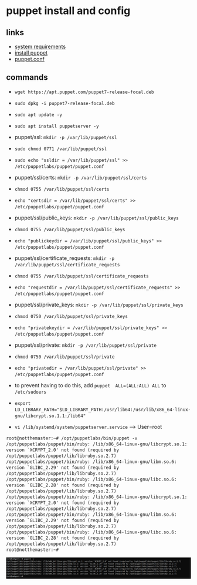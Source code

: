 # puppet install and config

## links

- [system requirements](https://puppet.com/docs/puppet/7.6/system_requirements.html)
- [install puppet](https://puppet.com/docs/puppet/7.6/install_puppet.html#install_puppet)
- [puppet.conf](https://docs.oracle.com/cd/E88353_01/html/E37852/puppet-conf-5.html)

## commands

- `wget https://apt.puppet.com/puppet7-release-focal.deb`
- `sudo dpkg -i puppet7-release-focal.deb`
- `sudo apt update -y`
- `sudo apt install puppetserver -y`
- puppet/ssl: `mkdir -p /var/lib/puppet/ssl`
- `sudo chmod 0771 /var/lib/puppet/ssl`
- `sudo echo "ssldir = /var/lib/puppet/ssl" >> /etc/puppetlabs/puppet/puppet.conf`
- puppet/ssl/certs: `mkdir -p /var/lib/puppet/ssl/certs`
- `chmod 0755 /var/lib/puppet/ssl/certs`
- `echo "certsdir = /var/lib/puppet/ssl/certs" >> /etc/puppetlabs/puppet/puppet.conf`
- puppet/ssl/public_keys: `mkdir -p /var/lib/puppet/ssl/public_keys`
- `chmod 0755 /var/lib/puppet/ssl/public_keys`
- `echo "publickeydir = /var/lib/puppet/ssl/public_keys" >> /etc/puppetlabs/puppet/puppet.conf`
- puppet/ssl/certificate_requests: `mkdir -p /var/lib/puppet/ssl/certificate_requests`
- `chmod 0755 /var/lib/puppet/ssl/certificate_requests`
- `echo "requestdir = /var/lib/puppet/ssl/certificate_requests" >> /etc/puppetlabs/puppet/puppet.conf`
- puppet/ssl/private_keys: `mkdir -p /var/lib/puppet/ssl/private_keys`
- `chmod 0750 /var/lib/puppet/ssl/private_keys`
- `echo "privatekeydir = /var/lib/puppet/ssl/private_keys" >> /etc/puppetlabs/puppet/puppet.conf`
- puppet/ssl/private: `mkdir -p /var/lib/puppet/ssl/private`
- `chmod 0750 /var/lib/puppet/ssl/private`
- `echo "privatedir = /var/lib/puppet/ssl/private" >> /etc/puppetlabs/puppet/puppet.conf`
- to prevent having to do this, add `puppet  ALL=(ALL:ALL) ALL` to `/etc/sudoers`

- `export LD_LIBRARY_PATH="$LD_LIBRARY_PATH:/usr/lib64:/usr/lib/x86_64-linux-gnu/libcrypt.so.1.1:/lib64"`
- `vi /lib/systemd/system/puppetserver.service` --> User=root

```console
root@notthemaster:~# /opt/puppetlabs/bin/puppet -v
/opt/puppetlabs/puppet/bin/ruby: /lib/x86_64-linux-gnu/libcrypt.so.1: version `XCRYPT_2.0' not found (required by /opt/puppetlabs/puppet/lib/libruby.so.2.7)
/opt/puppetlabs/puppet/bin/ruby: /lib/x86_64-linux-gnu/libm.so.6: version `GLIBC_2.29' not found (required by /opt/puppetlabs/puppet/lib/libruby.so.2.7)
/opt/puppetlabs/puppet/bin/ruby: /lib/x86_64-linux-gnu/libc.so.6: version `GLIBC_2.28' not found (required by /opt/puppetlabs/puppet/lib/libruby.so.2.7)
/opt/puppetlabs/puppet/bin/ruby: /lib/x86_64-linux-gnu/libcrypt.so.1: version `XCRYPT_2.0' not found (required by /opt/puppetlabs/puppet/lib/libruby.so.2.7)
/opt/puppetlabs/puppet/bin/ruby: /lib/x86_64-linux-gnu/libm.so.6: version `GLIBC_2.29' not found (required by /opt/puppetlabs/puppet/lib/libruby.so.2.7)
/opt/puppetlabs/puppet/bin/ruby: /lib/x86_64-linux-gnu/libc.so.6: version `GLIBC_2.28' not found (required by /opt/puppetlabs/puppet/lib/libruby.so.2.7)
root@notthemaster:~#
```

![issue](assets/issue.PNG)
